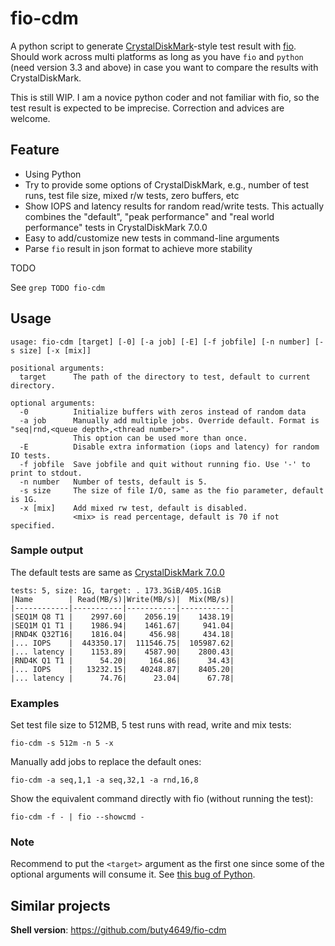 # fio-cdm

A python script to generate [CrystalDiskMark](https://crystalmark.info/en/software/crystaldiskmark/)-style test result with [fio](https://github.com/axboe/fio). Should work across multi platforms as long as you have `fio` and `python` (need version 3.3 and above) in case you want to compare the results with CrystalDiskMark.

This is still WIP. I am a novice python coder and not familiar with fio, so the test result is expected to be imprecise. Correction and advices are welcome.

## Feature

- Using Python
- Try to provide some options of CrystalDiskMark, e.g., number of test runs, test file size, mixed r/w tests, zero buffers, etc
- Show IOPS and latency results for random read/write tests.
  This actually combines the "default", "peak performance" and "real world performance" tests in CrystalDiskMark 7.0.0
- Easy to add/customize new tests in command-line arguments
- Parse `fio` result in json format to achieve more stability

TODO

See `grep TODO fio-cdm`

## Usage

```
usage: fio-cdm [target] [-0] [-a job] [-E] [-f jobfile] [-n number] [-s size] [-x [mix]]

positional arguments:
  target      The path of the directory to test, default to current directory.

optional arguments:
  -0          Initialize buffers with zeros instead of random data
  -a job      Manually add multiple jobs. Override default. Format is "seq|rnd,<queue depth>,<thread number>".
              This option can be used more than once.
  -E          Disable extra information (iops and latency) for random IO tests.
  -f jobfile  Save jobfile and quit without running fio. Use '-' to print to stdout.
  -n number   Number of tests, default is 5.
  -s size     The size of file I/O, same as the fio parameter, default is 1G.
  -x [mix]    Add mixed rw test, default is disabled.
              <mix> is read percentage, default is 70 if not specified.
```

### Sample output

The default tests are same as [CrystalDiskMark 7.0.0](https://crystalmark.info/en/software/crystaldiskmark/crystaldiskmark-main-menu/)

```
tests: 5, size: 1G, target: . 173.3GiB/405.1GiB
|Name        | Read(MB/s)|Write(MB/s)|  Mix(MB/s)|
|------------|-----------|-----------|-----------|
|SEQ1M Q8 T1 |    2997.60|    2056.19|    1438.19|
|SEQ1M Q1 T1 |    1986.94|    1461.67|     941.04|
|RND4K Q32T16|    1816.04|     456.98|     434.18|
|... IOPS    |  443350.17|  111546.75|  105987.62|
|... latency |    1153.89|    4587.90|    2800.43|
|RND4K Q1 T1 |      54.20|     164.86|      34.43|
|... IOPS    |   13232.15|   40248.87|    8405.20|
|... latency |      74.76|      23.04|      67.78|
```

### Examples

Set test file size to 512MB, 5 test runs with read, write and mix tests:

    fio-cdm -s 512m -n 5 -x

Manually add jobs to replace the default ones:

    fio-cdm -a seq,1,1 -a seq,32,1 -a rnd,16,8

Show the equivalent command directly with fio (without running the test):

    fio-cdm -f - | fio --showcmd -

### Note

Recommend to put the `<target>` argument as the first one since some of the optional arguments will consume it. See [this bug of Python](https://bugs.python.org/issue9338).

## Similar projects

**Shell version**: https://github.com/buty4649/fio-cdm
